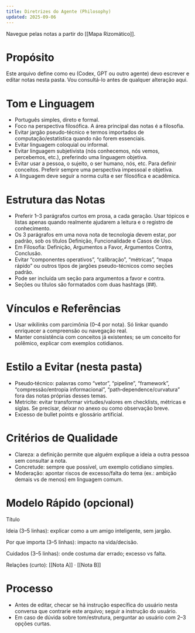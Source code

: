 ```yaml
---
title: Diretrizes do Agente (Philosophy)
updated: 2025-09-06
---
```

Navegue pelas notas a partir do [[Mapa Rizomático]].
# Propósito
Este arquivo define como eu (Codex, GPT ou outro agente) devo escrever e editar notas nesta pasta. Vou consultá-lo antes de qualquer alteração aqui.

# Tom e Linguagem
- Português simples, direto e formal.
- Foco na perspectiva filosófica. A área principal das notas é a filosofia.
- Evitar jargão pseudo-técnico e termos importados de computação/estatística quando não forem essenciais.
- Evitar linguagem coloquial ou informal.
- Evitar linguagem subjetivista (nós conhecemos, nós vemos, percebemos, etc.), preferindo uma linguagem objetiva.
- Evitar usar a pessoa, o sujeito, o ser humano, nós, etc. Para definir conceitos. Preferir sempre uma perspectiva impessoal e objetiva.
- A linguagem deve seguir a norma culta e ser filosófica e acadêmica.

# Estrutura das Notas
- Preferir 1–3 parágrafos curtos em prosa, a cada geração. Usar tópicos e listas apenas quando realmente ajudarem a leitura e o registro de conhecimento.
- Os 3 parágrafos em uma nova nota de tecnologia devem estar, por padrão, sob os títulos Definição, Funcionalidade e Casos de Uso.
- Em Filosofia: Definição, Argumentos a Favor, Argumentos Contra, Conclusão.
- Evitar “componentes operativos”, “calibração”, “métricas”, “mapa rápido” ou outros tipos de jargões pseudo-técnicos como seções padrão.
- Pode ser incluída um seção para argumentos a favor e contra.
- Seções ou títulos são formatados com duas hashtags (##).

# Vínculos e Referências
- Usar wikilinks com parcimônia (0–4 por nota). Só linkar quando enriquecer a compreensão ou navegação real.
- Manter consistência com conceitos já existentes; se um conceito for polêmico, explicar com exemplos cotidianos.

# Estilo a Evitar (nesta pasta)
- Pseudo‑técnico: palavras como “vetor”, “pipeline”, “framework”, “compressão/entropia informacional”, “path‑dependence/curvatura” fora das notas próprias desses temas.
- Metricite: evitar transformar virtudes/valores em checklists, métricas e siglas. Se precisar, deixar no anexo ou como observação breve.
- Excesso de bullet points e glossário artificial.

# Critérios de Qualidade
- Clareza: a definição permite que alguém explique a ideia a outra pessoa sem consultar a nota.
- Concretude: sempre que possível, um exemplo cotidiano simples.
- Moderação: apontar riscos de excesso/falta do tema (ex.: ambição demais vs de menos) em linguagem comum.

# Modelo Rápido (opcional)
Título

Ideia (3–5 linhas): explicar como a um amigo inteligente, sem jargão.

Por que importa (3–5 linhas): impacto na vida/decisão.

Cuidados (3–5 linhas): onde costuma dar errado; excesso vs falta.

Relações (curto): [[Nota A]] · [[Nota B]]

# Processo
- Antes de editar, checar se há instrução específica do usuário nesta conversa que contrarie este arquivo; seguir a instrução do usuário.
- Em caso de dúvida sobre tom/estrutura, perguntar ao usuário com 2–3 opções curtas.

